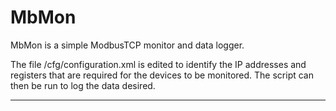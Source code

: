 # MbMon
MbMon is a simple ModbusTCP monitor and data logger.

The file /cfg/configuration.xml is edited to identify the IP addresses and registers that are required for the devices to be monitored.  The script can then be run to log the data desired.

---
